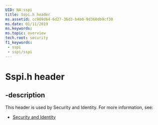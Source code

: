 ```yaml
---
UID: NA:sspi
title: Sspi.h header
ms.assetid: cc909d64-6d27-36d3-b4b0-9d360db9cf30
ms.date: 01/11/2019
ms.keywords: 
ms.topic: overview
tech.root: security
f1_keywords:
 - sspi
 - sspi/sspi
---
```


# Sspi.h header

## -description

This header is used by Security and Identity. For more information, see:

- [Security and Identity](../_security/index.md)
